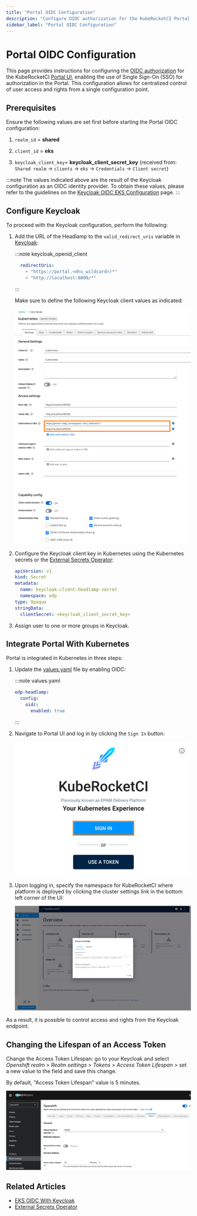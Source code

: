 ```yaml
---
title: "Portal OIDC Configuration"
description: "Configure OIDC authorization for the KubeRocketCI Portal UI with Keycloak, enabling Single Sign-On for streamlined access management."
sidebar_label: "Portal OIDC Configuration"
---
```

<!-- markdownlint-disable MD025 -->

# Portal OIDC Configuration

<head>
  <link rel="canonical" href="https://docs.kuberocketci.io/docs/operator-guide/auth/ui-portal-oidc" />
</head>

This page provides instructions for configuring the [OIDC authorization](https://openid.net/connect/) for the KubeRocketCI [Portal UI](../../user-guide/index.md), enabling the use of Single Sign-On (SSO) for authorization in the Portal. This configuration allows for centralized control of user access and rights from a single configuration point.

## Prerequisites

Ensure the following values are set first before starting the Portal OIDC configuration:

1. `realm_id`  = **shared**

2. `client_id` = **eks**

3. `keycloak_client_key`= **keycloak_client_secret_key** (received from: `Shared realm` -> `clients` -> `eks` -> `Credentials` -> `Client secret`)

:::note
  The values indicated above are the result of the Keycloak configuration as an OIDC identity provider.
  To obtain these values, please refer to the guidelines on the [Keycloak OIDC EKS Configuration](configure-keycloak-oidc-eks.md) page.
:::

## Configure Keycloak

To proceed with the Keycloak configuration, perform the following:

1. Add the URL of the Headlamp to the `valid_redirect_uris` variable in [Keycloak](https://github.com/epam/edp-cluster-add-ons/blob/main/clusters/core/addons/kuberocketci-rbac/templates/kubernetes/keycloak-client.yaml#L17):

    :::note keycloak_openid_client

      ```yaml
        redirectUris:
          - "https://portal.<dns_wildcard>/*"
          - "http://localhost:8000/*"
      ```

    :::

    Make sure to define the following Keycloak client values as indicated:

    ![Keycloak client configuration](../../assets/operator-guide/headlamp-oidc-keycloak-2.png "Keycloak client configuration")

2. Configure the Keycloak client key in Kubernetes using the Kubernetes secrets or the [External Secrets Operator](../secrets-management/external-secrets-operator-integration.md):

    ```yaml
    apiVersion: v1
    kind: Secret
    metadata:
      name: keycloak-client-headlamp-secret
      namespace: edp
    type: Opaque
    stringData:
      clientSecret: <keycloak_client_secret_key>
    ```

3. Assign user to one or more groups in Keycloak.

## Integrate Portal With Kubernetes

Portal is integrated in Kubernetes in three steps:

1. Update the [values.yaml](../install-kuberocketci.md) file by enabling OIDC:

    :::note values.yaml

      ```yaml
      edp-headlamp:
        config:
          oidc:
            enabled: true
      ```

    :::

2. Navigate to Portal UI and log in by clicking the `Sign In` button:

    ![Portal login page](../../assets/operator-guide/headlamp-oidc-headlamp-1.png "Portal login page")

3. Upon logging in, specify the namespace for KubeRocketCI where platform is deployed by clicking the cluster settings link in the bottom left corner of the UI:

    ![Portal namespace settings](../../assets/operator-guide/edp_portal_ui.png "Portal namespace settings")

As a result, it is possible to control access and rights from the Keycloak endpoint.

## Changing the Lifespan of an Access Token

Change the Access Token Lifespan: go to your Keycloak and select *Openshift realm* > *Realm settings* > *Tokens* >
*Access Token Lifespan* > set a new value to the field and save this change.

By default, "Access Token Lifespan" value is 5 minutes.

![Access Token Lifespan](../../assets/keycloak-access-token-lifespan.png "Access Token Lifespan")

## Related Articles

* [EKS OIDC With Keycloak](configure-keycloak-oidc-eks.md)
* [External Secrets Operator](../secrets-management/external-secrets-operator-integration.md)
